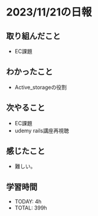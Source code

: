 # 2023/11/21の日報


## 取り組んだこと
- EC課題

## わかったこと
- Active_storageの役割

## 次やること
- EC課題
- udemy rails講座再視聴

## 感じたこと
- 難しい。


## 学習時間
- TODAY: 4h
- TOTAL: 399h 

